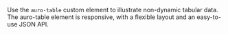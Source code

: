 Use the `auro-table` custom element to illustrate non-dynamic tabular data. The auro-table element is responsive, with a flexible layout and an easy-to-use JSON API.
